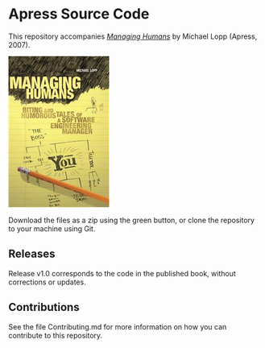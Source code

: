 # Apress Source Code

This repository accompanies [*Managing Humans*](http://www.apress.com/9781590598443) by Michael Lopp (Apress, 2007).

![Cover image](9781590598443.jpg)

Download the files as a zip using the green button, or clone the repository to your machine using Git.

## Releases

Release v1.0 corresponds to the code in the published book, without corrections or updates.

## Contributions

See the file Contributing.md for more information on how you can contribute to this repository.
